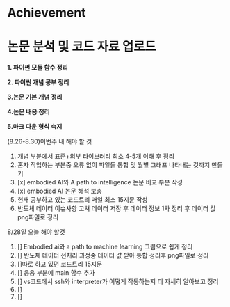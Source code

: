 # Achievement
논문 분석 및 코드 자료 업로드
=====================
**1. 파이썬 모듈 함수 정리**

**2. 파이썬 개념 공부 정리**

**3.논문 기본 개념 정리**

**4.논문 내용 정리**

**5.마크 다운 형식 숙지**




(8.26-8.30)이번주 내 해야 할 것
1. 개념 부분에서 표준+외부 라이브러리  최소 4-5개 이해 후 정리
2. 혼자 작업하는 부분중 오류 없이 파일들 통합 및 월별 그래프 나타내는 것까지 만들기
3. [x] embodied AI와 A path to intelligence 논문 비교 부분 작성 
4. [x] embodied AI 논문 해석 보충
5. 현재 공부하고 있는 코드트리 매일 최소 15지문 작성
6. 반도체 데이터 이슈사항 고쳐 데이터 저장 후 데이터 정보 1차 정리 후 데이터 값 png파일로 정리


8/28일 오늘 해야 할것

1. [] Embodied ai와 a path to machine learning 그림으로 쉽게 정리
2. [] 반도체 데이터 전처리 과정중 데이터 값 받아 통합 정리후 png파일로 정리
3. []따로 하고 있던 코드트리 15지문
4. [] 응용 부분에 main 함수 추가
5. [] vs코드에서 ssh와 interpreter가 어떻게 작동하는지 더 자세히 알아보고 정리
6. [] 
7. [] 
